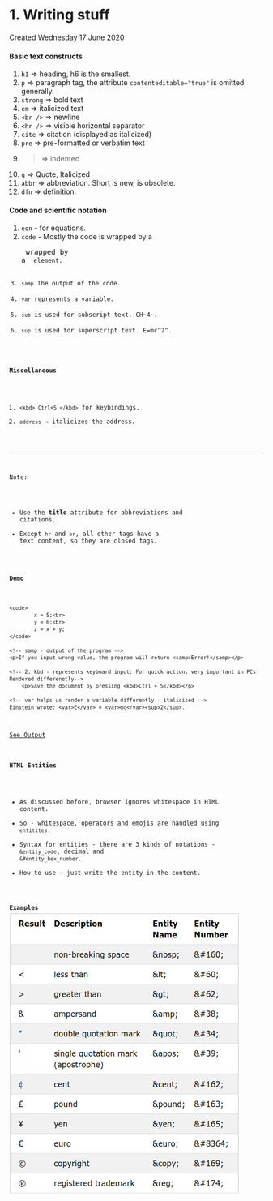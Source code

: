 # 1. Writing stuff
Created Wednesday 17 June 2020

#### Basic text constructs

1. ``h1`` ⇒ heading, h6 is the smallest.
2. ``p`` ⇒ paragraph tag, the attribute ``contenteditable="true"`` is omitted generally.
3. ``strong`` ⇒ bold text
4. ``em`` ⇒ italicized text
5. ``<br />`` ⇒ newline
6. ``<hr />`` ⇒ visible horizontal separator
7. ``cite`` ⇒ citation (displayed as italicized)
8. ``pre`` ⇒ pre-formatted or verbatim text
9. <blockquote cite=""> ⇒ indented
10. ``q`` ⇒ Quote, Italicized
11. ``abbr`` ⇒ abbreviation. Short is new, <acronym> is obsolete.
12. ``dfn`` ⇒ definition.


#### Code and scientific notation

1. ``eqn`` - for equations.
2. ``code`` - Mostly the code is wrapped by a <pre> wrapped by a <code> element.
3. ``samp`` The output of the code.
4. ``var`` represents a variable.
5. ``sub`` is used for subscript text. CH~4~.
6. ``sup`` is used for superscript text. E=mc^2^.


#### Miscellaneous

1. ``<kbd> Ctrl+S </kbd>`` for keybindings.
2. ``address`` ⇒ italicizes the address.


*****

Note:

* Use the **title** attribute for abbreviations and citations.
* Except ``hr`` and ``br``, all other tags have a text content, so they are closed tags.


#### Demo
	<code>
	        x = 5;<br>
	        y = 6;<br>
	        z = x + y;
	</code>
	
	<!-- samp - output of the program -->
	<p>If you input wrong value, the program will return <samp>Error!</samp></p>
	
	<!-- 2. kbd - represents keyboard input: For quick action, very important in PCs Rendered differenetly-->
	    <p>Save the document by pressing <kbd>Ctrl + S</kbd></p>
	
	<!-- var helps us render a variable differently - italicised -->
	Einstein wrote: <var>E</var> = <var>mc</var><sup>2</sup>.

[See Output](output.html)

#### HTML Entities

* As discussed before, browser ignores whitespace in HTML content.
* So - whitespace, operators and emojis are handled using ``entitites``.
* Syntax for entities - there are 3 kinds of notations - ``&entity_code``, decimal and ``&#entity_hex_number``.
* How to use - just write the entity in the content.

**Examples**
![](vault/1._HTML/2._Commonly_used_tags/1._Writing_stuff/pasted_image.png)

